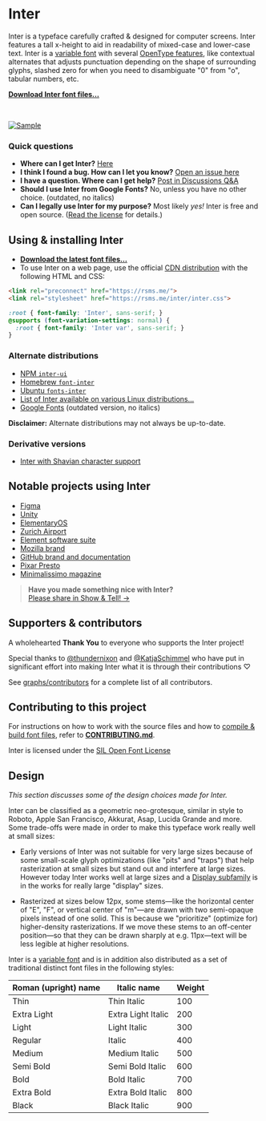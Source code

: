 # Inter

Inter is a typeface carefully crafted & designed for computer screens.
Inter features a tall x-height to aid in readability of mixed-case and lower-case text.
Inter is a [variable font](https://rsms.me/inter/#variable) with
several [OpenType features](https://rsms.me/inter/#features), like contextual alternates that adjusts punctuation depending on the shape of surrounding glyphs, slashed zero for when you need to disambiguate "0" from "o", tabular numbers, etc.

[**Download Inter font files…**](https://github.com/rsms/inter/releases/latest)

<br>

[![Sample](misc/readme/intro.png)](https://rsms.me/inter/samples/)

### Quick questions

- **Where can I get Inter?** [Here](https://github.com/rsms/inter/releases/latest)
- **I think I found a bug. How can I let you know?** [Open an issue here](https://github.com/rsms/inter/issues/new?template=bug_report.md)
- **I have a question. Where can I get help?** [Post in Discussions Q&A](https://github.com/rsms/inter/discussions/categories/q-a)
- **Should I use Inter from Google Fonts?** No, unless you have no other choice.
  (outdated, no italics)
- **Can I legally use Inter for my purpose?** Most likely _yes!_ Inter is free and open source.
  ([Read the license](LICENSE.txt) for details.)

## Using & installing Inter

- [**Download the latest font files…**](https://github.com/rsms/inter/releases/latest)
- To use Inter on a web page, use the official
  [CDN distribution](https://rsms.me/inter/inter.css) with the following HTML and CSS:

```html
<link rel="preconnect" href="https://rsms.me/">
<link rel="stylesheet" href="https://rsms.me/inter/inter.css">
```

```css
:root { font-family: 'Inter', sans-serif; }
@supports (font-variation-settings: normal) {
  :root { font-family: 'Inter var', sans-serif; }
}
```

### Alternate distributions

- [NPM `inter-ui`](https://www.npmjs.com/package/inter-ui)
- [Homebrew `font-inter`](https://github.com/Homebrew/homebrew-cask-fonts)
- [Ubuntu `fonts-inter`](https://packages.ubuntu.com/search?keywords=fonts-inter)
- [List of Inter available on various Linux distributions…](https://repology.org/project/fonts:inter/versions)
- [Google Fonts](https://fonts.google.com/specimen/Inter) (outdated version, no italics)

**Disclaimer:** Alternate distributions may not always be up-to-date.

### Derivative versions

- [Inter with Shavian character support](https://github.com/Shavian-info/interalia)

## Notable projects using Inter

- [Figma](https://figma.com/)
- [Unity](https://unity.com/)
- [ElementaryOS](https://elementary.io/)
- [Zurich Airport](https://flughafen-zuerich.ch/)
- [Element software suite](https://element.io/)
- [Mozilla brand](https://mozilla.design/firefox/typography/)
- [GitHub brand and documentation](https://github.com/about)
- [Pixar Presto](https://en.wikipedia.org/wiki/Presto_(animation_software))
- [Minimalissimo magazine](https://minimalissimo.com/)

> **Have you made something nice with Inter?**<br>
> [Please share in Show & Tell! →](https://github.com/rsms/inter/discussions/categories/show-and-tell)

## Supporters & contributors

A wholehearted **Thank You** to everyone who supports the Inter project!

Special thanks to
[@thundernixon](https://github.com/thundernixon) and
[@KatjaSchimmel](https://github.com/KatjaSchimmel)
who have put in significant effort into making Inter what it is through
their contributions ♡

See [graphs/contributors](https://github.com/rsms/inter/graphs/contributors)
for a complete list of all contributors.

## Contributing to this project

For instructions on how to work with the source files and how to
[compile & build font files](https://github.com/rsms/inter/CONTRIBUTING.md#compiling-font-files),
refer to [**CONTRIBUTING.md**](https://github.com/rsms/inter/CONTRIBUTING.md).

Inter is licensed under the [SIL Open Font License](https://github.com/rsms/inter/CONTRIBUTING.md/LICENSE.txt)

## Design

_This section discusses some of the design choices made for Inter._

Inter can be classified as a geometric neo-grotesque, similar in style to Roboto, Apple San Francisco, Akkurat, Asap, Lucida Grande and more. Some trade-offs were made in order to make this typeface work really well at small sizes:

- Early versions of Inter was not suitable for very large sizes because of some small-scale glyph optimizations (like "pits" and "traps") that help rasterization at small sizes but stand out and interfere at large sizes. However today Inter works well at large sizes and a [Display subfamily](https://github.com/rsms/inter/releases/tag/display-beta-1) is in the works for really large "display" sizes.

- Rasterized at sizes below 12px, some stems—like the horizontal center of "E", "F", or vertical center of "m"—are drawn with two semi-opaque pixels instead of one solid. This is because we "prioritize" (optimize for) higher-density rasterizations. If we move these stems to an off-center position—so that they can be drawn sharply at e.g. 11px—text will be less legible at higher resolutions.

Inter is a [variable font](https://rsms.me/inter/#variable) and is in addition also distributed as a set of traditional distinct font files in the following styles:

| Roman (upright) name | Italic name          | Weight
| -------------------- | -------------------- | ------------
| Thin                 | Thin Italic          | 100
| Extra Light          | Extra Light Italic   | 200
| Light                | Light Italic         | 300
| Regular              | Italic               | 400
| Medium               | Medium Italic        | 500
| Semi Bold            | Semi Bold Italic     | 600
| Bold                 | Bold Italic          | 700
| Extra Bold           | Extra Bold Italic    | 800
| Black                | Black Italic         | 900
